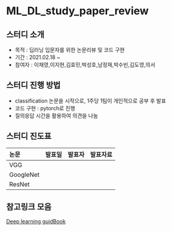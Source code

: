 # ML_DL_study_paper_review

## 스터디 소개
- 목적 : 딥러닝 입문자를 위한 논문리뷰 및 코드 구현
- 기간 : 2021.02.18 ~
- 참여자 : 이채영,이지현,김효민,박성호,남정재,박수빈,김도영,의서

## 스터디 진행 방법
- classification 논문을 시작으로, 1주당 1팀이 개인적으로 공부 후 발표
- 코드 구현 : pytorch로 진행
- 질의응답 시간을 활용하여 의견을 나눔

## 스터디 진도표
| 논문 | 발표일 | 발표자 | 발표자료 | 
|:----------------------------|:----------------------------:|:--------------------:|:-------------------:|
| VGG ||||
| GoogleNet ||||
| ResNet ||||

## 참고링크 모음
[Deep learning guidBook](https://hoya012.github.io/blog/deeplearning-classification-guidebook-1/)

